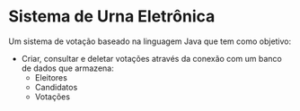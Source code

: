 # Sistema de Urna Eletrônica
 Um sistema de votação baseado na linguagem Java que tem como objetivo:
 * Criar, consultar e deletar votações através da conexão com um banco de dados que armazena:
   * Eleitores
   * Candidatos
   * Votações
